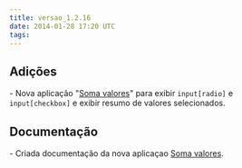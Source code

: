 ```yaml
---
title: versao_1.2.16
date: 2014-01-28 17:20 UTC
tags:
---
```


## Adições

\-  Nova aplicação "<a href="/manual/aplicacoes/soma-valores">Soma valores</a>" para exibir <code>input[radio]</code> e <code>input[checkbox]</code> e exibir resumo de valores selecionados.

## Documentação

\- Criada documentação da nova aplicaçao <a href="/manual/aplicacoes/soma-valores">Soma valores</a>.
